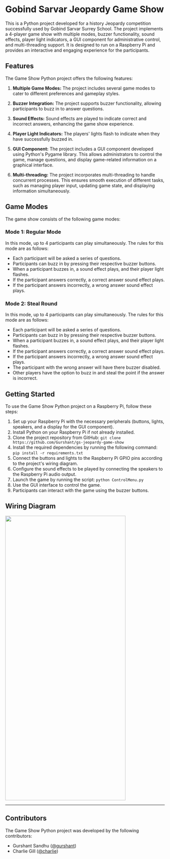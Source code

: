 # Gobind Sarvar Jeopardy Game Show

This is a Python project developed for a history Jeopardy competition successfully used by Gobind Sarvar Surrey School. The project implements a 4-player game show with multiple modes, buzzer functionality, sound effects, player light indicators, a GUI component for administrative control, and multi-threading support. It is designed to run on a Raspberry Pi and provides an interactive and engaging experience for the participants.

## Features

The Game Show Python project offers the following features:

1. **Multiple Game Modes:** The project includes several game modes to cater to different preferences and gameplay styles.

2. **Buzzer Integration:** The project supports buzzer functionality, allowing participants to buzz in to answer questions.

3. **Sound Effects:** Sound effects are played to indicate correct and incorrect answers, enhancing the game show experience.

4. **Player Light Indicators:** The players' lights flash to indicate when they have successfully buzzed in.

5. **GUI Component:** The project includes a GUI component developed using Python's Pygame library. This allows administrators to control the game, manage questions, and display game-related information on a graphical interface.

6. **Multi-threading:** The project incorporates multi-threading to handle concurrent processes. This ensures smooth execution of different tasks, such as managing player input, updating game state, and displaying information simultaneously.

## Game Modes

The game show consists of the following game modes:

### Mode 1: Regular Mode

In this mode, up to 4 participants can play simultaneously. The rules for this mode are as follows:

- Each participant will be asked a series of questions.
- Participants can buzz in by pressing their respective buzzer buttons.
- When a participant buzzes in, a sound effect plays, and their player light flashes.
- If the participant answers correctly, a correct answer sound effect plays.
- If the participant answers incorrectly, a wrong answer sound effect plays.

### Mode 2: Steal Round

In this mode, up to 4 participants can play simultaneously. The rules for this mode are as follows:

- Each participant will be asked a series of questions.
- Participants can buzz in by pressing their respective buzzer buttons.
- When a participant buzzes in, a sound effect plays, and their player light flashes.
- If the participant answers correctly, a correct answer sound effect plays.
- If the participant answers incorrectly, a wrong answer sound effect plays.
- The participant with the wrong answer will have there buzzer disabled.
- Other players have the option to buzz in and steal the point if the answer is incorrect.

## Getting Started

To use the Game Show Python project on a Raspberry Pi, follow these steps:

1. Set up your Raspberry Pi with the necessary peripherals (buttons, lights, speakers, and a display for the GUI component).
2. Install Python on your Raspberry Pi if not already installed.
3. Clone the project repository from GitHub: `git clone https://github.com/Gurshant/gs-jeopardy-game-show`
4. Install the required dependencies by running the following command: `pip install -r requirements.txt`
5. Connect the buttons and lights to the Raspberry Pi GPIO pins according to the project's wiring diagram.
6. Configure the sound effects to be played by connecting the speakers to the Raspberry Pi audio output.
7. Launch the game by running the script: `python ControlMenu.py`
8. Use the GUI interface to control the game.
9. Participants can interact with the game using the buzzer buttons.

## Wiring Diagram

<img src="https://github.com/Gurshant/gs-jeopardy-game-show/blob/master/wiring%20diagram.jpeg" height="900" width="380" >

---
## Contributors

The Game Show Python project was developed by the following contributors:

- Gurshant Sandhu ([@gurshant](https://github.com/gurshant))
- Charlie Gill ([@charlie](https://github.com/cgill87))
